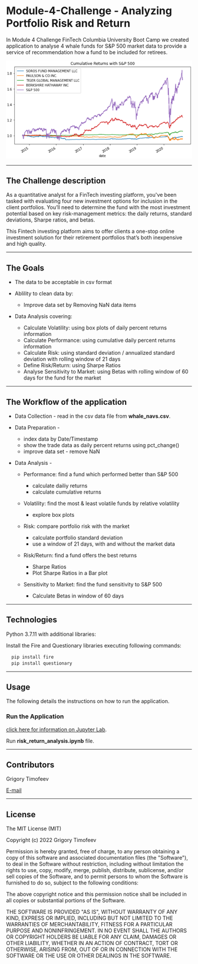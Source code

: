 # Module-4-Challenge - Analyzing Portfolio Risk and Return

In Module 4 Challenge FinTech Columbia University Boot Camp we created application to analyse 4 whale funds for S&P 500 market data to provide a service of recommendation how a fund to be included for retirees.

![Portfolio](pic.png)

---

## The Challenge description

As a quantitative analyst for a FinTech investing platform, you've been tasked with evaluating four new investment options for inclusion in the client portfolios. You’ll need to determine the fund with the most investment potential based on key risk-management metrics: the daily returns, standard deviations, Sharpe ratios, and betas.

This Fintech investing platform aims to offer clients a one-stop online investment solution for their retirement portfolios that’s both inexpensive and high quality. 

---

## The Goals

* The data to be acceptable in csv format  

* Ablility to clean data by:  
    * Improve data set by Removing NaN data items  

* Data Analysis covering:
    * Calculate Volatility: using box plots of daily percent returns information 
    * Calculate Performance: using cumulative daily percent returns information
    * Calculate Risk: using standard deviation / annualized standard deviation with rolling window of 21 days
    * Define Risk/Return: using Sharpe Ratios 
    * Analyse Sensitivity to Market: using Betas with rolling window of 60 days for the fund for the market
    
---

## The Workflow of the application  


* Data Collection - read in the csv data file from **whale_navs.csv**. 

* Data Preparation - 
    * index data by Date/Timestamp
    * show the trade data as daily percent returns using pct_change()
    * improve data set - remove NaN

* Data Analysis -
    * Performance: find a fund which performed better than S&P 500
        * calculate dailiy returns 
        * calculate cumulative returns
    
    * Volatility: find the most & least volatile funds by relative volatility
        * explore box plots
    
    * Risk: compare portfolio risk with the market
        * calculate portfolio standard deviation
        * use a window of 21 days, with and without the market data
    
    * Risk/Return: find a fund offers the best returns
        * Sharpe Ratios 
        * Plot Sharpe Ratios in a Bar plot
    
    * Sensitivity to Market: find the fund sensitivity to S&P 500
        * Calculate Betas in window of 60 days
        
---

## Technologies

Python 3.7.11 with additional libraries:

Install the Fire and Questionary libraries executing following commands:

```python
  pip install fire
  pip install questionary
```
---

## Usage

The following details the instructions on how to run the application.  

### Run the Application

[click here for information on Jupyter Lab](https://jupyterlab.readthedocs.io/en/stable/).  

Run **risk_return_analysis.ipynb** file.  

---

## Contributors

Grigory Timofeev

[E-mail](fintech_github_challenge4@unloca.com)

---

## License

The MIT License (MIT)

Copyright (c) 2022 Grigory Timofeev

Permission is hereby granted, free of charge, to any person obtaining a copy of this software and associated documentation files (the "Software"), to deal in the Software without restriction, including without limitation the rights to use, copy, modify, merge, publish, distribute, sublicense, and/or sell copies of the Software, and to permit persons to whom the Software is furnished to do so, subject to the following conditions:

The above copyright notice and this permission notice shall be included in all copies or substantial portions of the Software.

THE SOFTWARE IS PROVIDED "AS IS", WITHOUT WARRANTY OF ANY KIND, EXPRESS OR IMPLIED, INCLUDING BUT NOT LIMITED TO THE WARRANTIES OF MERCHANTABILITY, FITNESS FOR A PARTICULAR PURPOSE AND NONINFRINGEMENT. IN NO EVENT SHALL THE AUTHORS OR COPYRIGHT HOLDERS BE LIABLE FOR ANY CLAIM, DAMAGES OR OTHER LIABILITY, WHETHER IN AN ACTION OF CONTRACT, TORT OR OTHERWISE, ARISING FROM, OUT OF OR IN CONNECTION WITH THE SOFTWARE OR THE USE OR OTHER DEALINGS IN THE SOFTWARE.